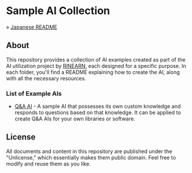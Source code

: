 # Sample AI Collection

&raquo; [Japanese README](./README_Japanese.md)

## About

This repository provides a collection of AI examples created as part of the AI utilization project by [RINEARN](https://www.rinearn.com/), each designed for a specific purpose. In each folder, you'll find a README explaining how to create the AI, along with all the necessary resources.

### List of Example AIs

* [Q&A AI](./q_and_a/README.md) - A sample AI that possesses its own custom knowledge and responds to questions based on that knowledge. It can be applied to create Q&A AIs for your own libraries or software.

## License

All documents and content in this repository are published under the "Unlicense," which essentially makes them public domain. Feel free to modify and reuse them as you like.
